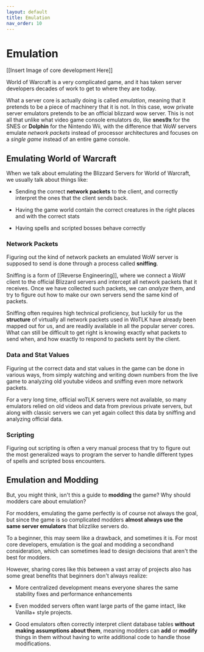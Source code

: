 ```yaml
---
layout: default
title: Emulation
nav_order: 10
---
```


# Emulation

[[Insert Image of core development Here]]

World of Warcraft is a very complicated game, and it has taken server developers decades of work to get to where they are today.

What a server core is actually doing is called _emulation_, meaning that it pretends to be a piece of machinery that it is not. In this case, wow private server emulators pretends to be an official blizzard wow server.  This is not all that unlike what video game console emulators do, like **snes9x** for the SNES or **Dolphin** for the Nintendo Wii, with the difference that WoW servers emulate _network packets_ instead of processor architectures and focuses on a _single game_ instead of an entire game console.

## Emulating World of Warcraft

When we talk about emulating the Blizzard Servers for World of Warcraft, we usually talk about things like:

- Sending the correct **network packets** to the client, and correctly interpret the ones that the client sends back.

- Having the game world contain the correct creatures in the right places and with the correct stats

- Having spells and scripted bosses behave correctly

### Network Packets

Figuring out the kind of network packets an emulated WoW server is supposed to send is done through a process called **sniffing**.

Sniffing is a form of [[Reverse Engineering]], where we connect a WoW client to the official Blizzard servers and intercept all network packets that it receives. Once we have collected such packets, we can _analyze_ them, and try to figure out how to make our own servers send the same kind of packets.

Sniffing often requires high technical proficiency, but luckily for us the **structure** of virtually all network packets used in WoTLK have already been mapped out for us, and are readily available in all the popular server cores. What can still be difficult to get right is knowing exactly what packets to send when, and how exactly to respond to packets sent by the client.

### Data and Stat Values

Figuring ut the correct data and stat values in the game can be done in various ways, from simply watching and writing down numbers from the live game to analyzing old youtube videos and sniffing even more network packets.

For a very long time, official woTLK servers were not available, so many emulators relied on old videos and data from previous private servers, but along with classic servers we can yet again collect this data by sniffing and analyzing official data.

### Scripting

Figuring out scripting is often a very manual process that try to figure out the most generalized ways to program the server to handle different types of spells and scripted boss encounters.

## Emulation and Modding

But, you might think, isn't this a guide to **modding** the game? Why should modders care about emulation?

For modders, emulating the game perfectly is of course not always the goal, but since the game is so complicated modders **almost always use the same server emulators** that blizzlike servers do.

To a beginner, this may seem like a drawback, and sometimes it is. For most core developers, emulation is the goal and modding a secondhand consideration, which can sometimes lead to design decisions that aren't the best for modders.

However, sharing cores like this between a vast array of projects also has some great benefits that beginners don't always realize:

- More centralized development means everyone shares the same stability fixes and performance enhancements

- Even modded servers often want large parts of the game intact, like Vanilla+ style projects.

- Good emulators often correctly interpret client database tables **without making assumptions about them**, meaning modders can **add** or **modify** things in them without having to write additional code to handle those modifications.